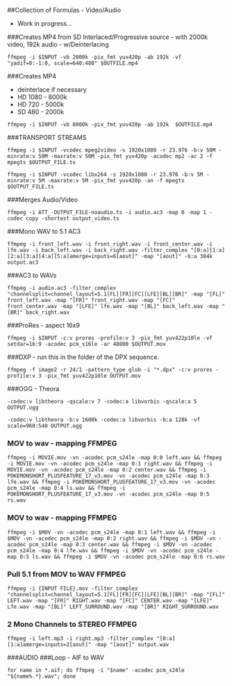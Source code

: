 ##Collection of Formulas - Video/Audio
- Work in progress...


###Creates MP4 from SD Interlaced/Progressive source - with 2000k video, 192k audio - w/Deinterlacing
```shell
ffmpeg -i $INPUT -vb 2000k -pix_fmt yuv420p -ab 192k -vf "yadif=0:-1:0, scale=640:480" $OUTFILE.mp4
```

###Creates MP4 
- deinterlace if necessary
- HD 1080 - 8000k
- HD 720 - 5000k
- SD 480 - 2000k
```
ffmpeg -i $INPUT -vb 8000k -pix_fmt yuv420p -ab 192k  $OUTFILE.mp4
```

###TRANSPORT STREAMS
```
ffmpeg -i $INPUT -vcodec mpeg2video -s 1920x1080 -r 23.976 -b:v 50M -minrate:v 50M -maxrate:v 50M -pix_fmt yuv420p -acodec mp2 -ac 2 -f mpegts $OUTPUT_FILE.ts
```

```
ffmpeg -i $INPUT -vcodec libx264 -s 1920x1080 -r 23.976 -b:v 5M -minrate:v 5M -maxrate:v 5M -pix_fmt yuv420p -an -f mpegts $OUTPUT_FILE.ts
```

###Merges Audio/Video
```
ffmpeg -i ATT_-OUTPUT_FILE-noaudio.ts -i audio.ac3 -map 0 -map 1 -codec copy -shortest output_video.ts
```

###Mono WAV to 5.1 AC3
```
ffmpeg -i front_left.wav -i front_right.wav -i front_center.wav -i lfe.wav -i back_left.wav -i back_right.wav -filter_complex "[0:a][1:a][2:a][3:a][4:a][5:a]amerge=inputs=6[aout]" -map "[aout]" -b:a 384k output.ac3
```

###AC3 to WAVs
```
ffmpeg -i audio.ac3 -filter_complex "channelsplit=channel_layout=5.1[FL][FR][FC][LFE][BL][BR]" -map "[FL]" front_left.wav -map "[FR]" front_right.wav -map "[FC]" front_center.wav -map "[LFE]" lfe.wav -map "[BL]" back_left.wav -map "[BR]" back_right.wav
```

###ProRes - aspect 16x9
```
ffmpeg -i $INPUT -c:v prores -profile:v 3 -pix_fmt yuv422p10le -vf setdar=16:9 -acodec pcm_s16le -ar 48000 $OUTPUT.mov
```

###DXP - run this in the folder of the DPX sequence.
```
ffmpeg -f image2 -r 24/1 -pattern_type glob -i "*.dpx" -c:v prores -profile:v 3 -pix_fmt yuv422p10le OUTPUT.mov
```

###OGG - Theora
```
-codec:v libtheora -qscale:v 7 -codec:a libvorbis -qscale:a 5 OUTPUT.ogg
```
```
-codec:v libtheora -b:v 1600k -codec:a libvorbis -b:a 128k -vf scale=960:540 OUTPUT.ogg
```


### MOV to wav - mapping FFMPEG	
```
ffmpeg -i MOVIE.mov -vn -acodec pcm_s24le -map 0:0 left.wav && ffmpeg -i MOVIE.mov -vn -acodec pcm_s24le -map 0:1 right.wav && ffmpeg -i MOVIE.mov -vn -acodec pcm_s24le -map 0:2 center.wav && ffmpeg -i POKEMONSHORT_PLUSFEATURE_17_v3.mov -vn -acodec pcm_s24le -map 0:3 lfe.wav && ffmpeg -i POKEMONSHORT_PLUSFEATURE_17_v3.mov -vn -acodec pcm_s24le -map 0:4 ls.wav && ffmpeg -i POKEMONSHORT_PLUSFEATURE_17_v3.mov -vn -acodec pcm_s24le -map 0:5 rs.wav
```

### MOV to wav - mapping	FFMPEG	
```
ffmpeg -i $MOV -vn -acodec pcm_s24le -map 0:1 left.wav && ffmpeg -i $MOV -vn -acodec pcm_s24le -map 0:2 right.wav && ffmpeg -i $MOV -vn -acodec pcm_s24le -map 0:3 center.wav && ffmpeg -i $MOV -vn -acodec pcm_s24le -map 0:4 lfe.wav && ffmpeg -i $MOV -vn -acodec pcm_s24le -map 0:5 ls.wav && ffmpeg -i $MOV -vn -acodec pcm_s24le -map 0:6 rs.wav
```

### Pull 5.1 from MOV to WAV	FFMPEG	
```
ffmpeg -i {INPUT FILE}.mov -filter_complex "channelsplit=channel_layout=5.1[FL][FR][FC][LFE][BL][BR]" -map "[FL]" LEFT.wav -map "[FR]" RIGHT.wav -map "[FC]" CENTER.wav -map "[LFE]" Lfe.wav -map "[BL]" LEFT_SURROUND.wav -map "[BR]" RIGHT_SURROUND.wav
```

### 2 Mono Channels to STEREO	FFMPEG	
```
ffmpeg -i left.mp3 -i right.mp3 -filter_complex "[0:a][1:a]amerge=inputs=2[aout]" -map "[aout]" output.wav
```


###AUDIO 
###Loop - AIF to WAV
```
for name in *.aif; do ffmpeg -i "$name" -acodec pcm_s24le "${name%.*}.wav"; done
```



